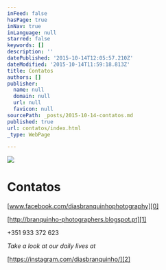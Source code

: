 ```yaml
---
inFeed: false
hasPage: true
inNav: true
inLanguage: null
starred: false
keywords: []
description: ''
datePublished: '2015-10-14T12:05:57.210Z'
dateModified: '2015-10-14T11:59:18.813Z'
title: Contatos
authors: []
publisher:
  name: null
  domain: null
  url: null
  favicon: null
sourcePath: _posts/2015-10-14-contatos.md
published: true
url: contatos/index.html
_type: WebPage

---
```

![](https://the-grid-user-content.s3-us-west-2.amazonaws.com/615e3be8-0fdc-4523-9fd7-a5c8168ff018.jpg)

# Contatos

[www.facebook.com/diasbranquinhophotography][0]

[http://branquinho-photographers.blogspot.pt][1]

+351 933 372 623

_Take a look at our daily lives at_

[https://instagram.com/diasbranquinho/][2]

[0]: https://app.thegrid.io/posts/e8243dd8-3c0f-4dc3-b41e-73b623d75699/www.facebook.com/diasbranquinhophotography
[1]: http://branquinho-photographers.blogspot.pt/
[2]: https://instagram.com/diasbranquinho/
